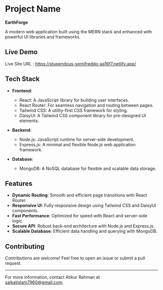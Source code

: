 # Project Name
**EarthForge**

A modern web application built using the MERN stack and enhanced with powerful UI libraries and frameworks.

## Live Demo

Live Site URL : https://stupendous-semifreddo-aa16f7.netlify.app/

## Tech Stack

- **Frontend**:
  - React: A JavaScript library for building user interfaces.
  - React Router: For seamless navigation and routing between pages.
  - Tailwind CSS: A utility-first CSS framework for styling.
  - DaisyUI: A Tailwind CSS component library for pre-designed UI elements.

- **Backend**:
  - Node.js: JavaScript runtime for server-side development.
  - Express.js: A minimal and flexible Node.js web application framework.

- **Database**:
  - MongoDB: A NoSQL database for flexible and scalable data storage.

## Features

- **Dynamic Routing**: Smooth and efficient page transitions with React Router.
- **Responsive UI**: Fully responsive design using Tailwind CSS and DaisyUI components.
- **Fast Performance**: Optimized for speed with React and server-side logic.
- **Secure API**: Robust back-end architecture with Node.js and Express.js.
- **Scalable Database**: Efficient data handling and querying with MongoDB.
 
 

## Contributing

Contributions are welcome! Feel free to open an issue or submit a pull request.

 

---

For more information, contact Atikur Rahman at saikatislam7960@gmail.com.

